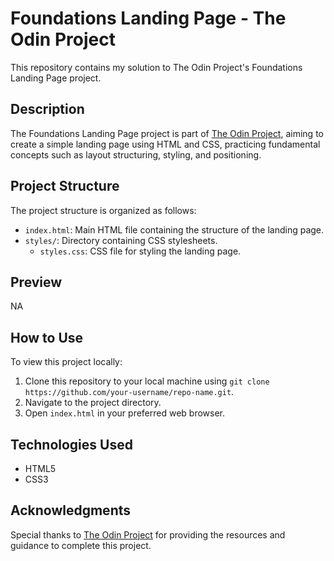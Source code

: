 
# Foundations Landing Page - The Odin Project

This repository contains my solution to The Odin Project's Foundations Landing Page project.

## Description

The Foundations Landing Page project is part of [The Odin Project](https://www.theodinproject.com/), aiming to create a simple landing page using HTML and CSS, practicing fundamental concepts such as layout structuring, styling, and positioning.


## Project Structure

The project structure is organized as follows:

- `index.html`: Main HTML file containing the structure of the landing page.
- `styles/`: Directory containing CSS stylesheets.
  - `styles.css`: CSS file for styling the landing page.

## Preview

NA

## How to Use

To view this project locally:

1. Clone this repository to your local machine using `git clone https://github.com/your-username/repo-name.git`.
2. Navigate to the project directory.
3. Open `index.html` in your preferred web browser.

## Technologies Used

- HTML5
- CSS3

## Acknowledgments

Special thanks to [The Odin Project](https://www.theodinproject.com/) for providing the resources and guidance to complete this project.


